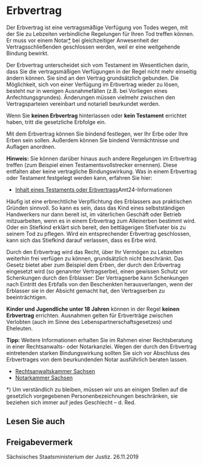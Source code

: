 # Erbvertrag

Der Erbvertrag ist eine vertragsmäßige Verfügung von Todes wegen, mit der Sie zu Lebzeiten verbindliche Regelungen für Ihren Tod treffen können. Er muss vor einem Notar[\*](#FuNo) bei gleichzeitiger Anwesenheit der Vertragsschließenden geschlossen werden, weil er eine weitgehende Bindung bewirkt.

Der Erbvertrag unterscheidet sich vom Testament im Wesentlichen darin, dass Sie die vertragsmäßigen Verfügungen in der Regel nicht mehr einseitig ändern können. Sie sind an den Vertrag grundsätzlich gebunden. Die Möglichkeit, sich von einer Verfügung im Erbvertrag wieder zu lösen, besteht nur in wenigen Ausnahmefällen (z.B. bei Vorliegen eines Anfechtungsgrundes). Änderungen müssen vielmehr zwischen den Vertragsparteien vereinbart und notariell beurkundet werden.

Wenn Sie **keinen Erbvertrag** hinterlassen oder **kein Testament** errichtet haben, tritt die gesetzliche Erbfolge ein.

Mit dem Erbvertrag können Sie bindend festlegen, wer Ihr Erbe oder Ihre Erben sein sollen. Außerdem können Sie bindend Vermächtnisse und Auflagen anordnen.

**Hinweis:** Sie können darüber hinaus auch andere Regelungen im Erbvertrag treffen (zum Beispiel einen Testamentsvollstrecker ernennen). Diese entfalten aber keine vertragliche Bindungswirkung. Was in einem Erbvertrag oder Testament festgelegt werden kann, erfahren Sie hier:

* [Inhalt eines Testaments oder Erbvertrags](https://amt24dev.sachsen.de/zufi/lebenslagen/5000611 "Inhalt eines Testaments oder Erbvertrags")Amt24-Informationen

Häufig ist eine erbrechtliche Verpflichtung des Erblassers aus praktischen Gründen sinnvoll. So kann es sein, dass das Kind eines selbstständigen Handwerkers nur dann bereit ist, im väterlichen Geschäft oder Betrieb mitzuarbeiten, wenn es in einem Erbvertrag zum Alleinerben bestimmt wird. Oder ein Stiefkind erklärt sich bereit, den bettlägerigen Stiefvater bis zu seinem Tod zu pflegen. Wird ein entsprechender Erbvertrag geschlossen, kann sich das Stiefkind darauf verlassen, dass es Erbe wird.

Durch den Erbvertrag wird das Recht, über Ihr Vermögen zu Lebzeiten weiterhin frei verfügen zu können, grundsätzlich nicht beschränkt. Das Gesetz bietet aber zum Beispiel dem Erben, der durch den Erbvertrag eingesetzt wird (so genannter Vertragserbe), einen gewissen Schutz vor Schenkungen durch den Erblasser: Der Vertragserbe kann Schenkungen nach Eintritt des Erbfalls von den Beschenkten herausverlangen, wenn der Erblasser sie in der Absicht gemacht hat, den Vertragserben zu beeinträchtigen.

**Kinder und Jugendliche unter 18 Jahren** können in der Regel **keinen Erbvertrag** errichten. Ausnahmen gelten für Erbverträge zwischen Verlobten (auch im Sinne des Lebenspartnerschaftsgesetzes) und Eheleuten.

**Tipp:** Weitere Informationen erhalten Sie im Rahmen einer Rechtsberatung in einer Rechtsanwalts- oder Notarkanzlei. Wegen der durch den Erbvertrag eintretenden starken Bindungswirkung sollten Sie sich vor Abschluss des Erbvertrages von dem beurkundenden Notar ausführlich beraten lassen.

* [Rechtsanwaltskammer Sachsen](https://www.rak-sachsen.de/kontakt/ "Kontakt zu der Rechtsanwaltskammer Sachsen herstellen")
* [Notarkammer Sachsen](http://www.notarkammer-sachsen.de/anfahrt "Kontakt zur Notarkammer Sachsen herstellen")

\*) Um verständlich zu bleiben, müssen wir uns an einigen Stellen auf die gesetzlich vorgegebenen Personenbezeichnungen beschränken, sie beziehen sich immer auf jedes Geschlecht – d. Red.

## Lesen Sie auch

## Freigabevermerk

Sächsisches Staatsministerium der Justiz. 26.11.2019
